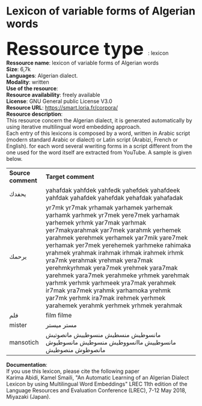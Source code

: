 # <b>Lexicon of variable forms of Algerian words</b><br>

<b> <font size="+5"> Ressource type </font></b>: lexicon<br>
<b>Ressource name</b>: lexicon of variable forms of Algerian words <br>
<b>Size</b>: 6,7k<br>
<b>Languages</b>: Algerian dialect. <br>
<b>Modality</b>: written <br>
<b>Use of the resource</b>: <br>
<b>Resource availability</b>: freely available<br>
<b>License</b>: GNU General public License V3.0<br>
<b>Resource URL</b>: https://smart.loria.fr/corpora/<br>
<b>Resource description</b>: <br>
This resource concern the Algerian dialect, it is generated automatically by using iterative multilingual word embedding approach. <br>
Each entry of this lexicons is composed by a word, written in Arabic script (modern standard Arabic or dialect) or Latin script (Arabizi, French or English). for each word  several wwriting forms  in a script different from the one used for the word itself are extracted from YouTube. A sample is given below. <br>

<table>
  <tr>
    <td> <b> Source comment</b></td>
    <td><b>Target comment</b></td>
  
  </tr>
  
  <tr>
    <td> يحفدك </td>
    <td>yahafdak yahfdek yahfedk yahefdek yahafdeek yahfdak yahafdek yahefdak yehafdak yahafadak </td>
  
  </tr>
<tr>
    <td> يرحمك </td>
    <td> yr7mk yr7mak yrhamak yarhamek yarhemak yarhamk yarhmek yr7mek yere7mek yarhamak yarhemek yrhmk yar7mak yarhmak yer7makyarahmak yar7mek yarahmk yerhemek yarahmek yerehmek yerhamek yar7mik  yare7mek yerhamak yer7mek yerehemek yarhmeke rahimaka yrahmek yrahmak irahmak irhmak irahmek irhmk yra7mk yerahmak yrehmak yera7mak yerehmkyrhmak yera7mek yrehmek yara7mak yarehmek yara7mek yerahmeke yrhmek yarehmak yarhmk yerhmk yarhmeek yra7mak yerahmek ir7mak yra7mek yrahmk yarhamoka yrehmk yar7mk yerhmk ira7mak irehmek yerhmek yarahemek yerahmk yerhmek yrhmek yerahmak </td>
  
  </tr>
  <tr>
    <td> فلم </td>
    <td>film filme</td>
  
  </tr>
  <tr>
    <td> mister </td>
    <td> مستر ميستر</td>
  
  </tr>
  <tr>
    <td> mansotich </td>
    <td> مانسوطيش منسطيش منسوطييش مانصوتيش مانسوطييش ماانسووطيش منسوطيش مانسوطيوش مانصوطوش منصوطيش</td>
  
  </tr>
  
</table>
<b>Documentation</b>: <br>
If you use this lexicon, please cite the following paper <br>
Karima  Abidi,  Kamel Smaili, "An Automatic Learning of an Algerian Dialect Lexicon by using Multilingual Word Embeddings" LREC 11th edition of the Language Resources and Evaluation Conference (LREC), 7-12 May 2018, Miyazaki (Japan).
